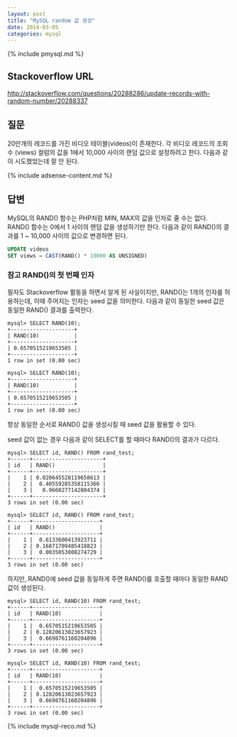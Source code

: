 ```yaml
---
layout: post
title: "MySQL random 값 생성"
date: 2014-03-05 
categories: mysql
---
```


{% include pmysql.md %}

## Stackoverflow URL

http://stackoverflow.com/questions/20288286/update-records-with-random-number/20288337

## 질문

20만개의 레코드를 가진 비디오 테이블(videos)이 존재한다. 각 비디오 레코드의 조회수 (views) 컬럼의 값을 1에서 10,000 사이의 랜덤 값으로 설정하려고 한다. 다음과 같이 시도했었는데 잘 안 된다.

{% include adsense-content.md %}

## 답변

MySQL의 RAND() 함수는 PHP처럼 MIN, MAX의 값을 인자로 줄 수는 없다. RAND() 함수는 0에서 1 사이의 랜덤 값을 생성하기만 한다. 다음과 같이 RAND()의 결과를 1 ~ 10,000 사이의 값으로 변경하면 된다.

```sql
UPDATE videos
SET views = CAST(RAND() * 10000 AS UNSIGNED)
```

### 참고 RAND()의 첫 번째 인자

필자도 Stackoverflow 활동을 하면서 알게 된 사실이지만, RAND()는 1개의 인자를 허용하는데, 이때 주어지는 인자는 seed 값을 의미한다. 다음과 같이 동일한 seed 값은 동일한 RAND() 결과를 출력한다.

    mysql> SELECT RAND(10);
    +--------------------+
    | RAND(10)           |
    +--------------------+
    | 0.6570515219653505 |
    +--------------------+
    1 row in set (0.00 sec)
     
    mysql> SELECT RAND(10);
    +--------------------+
    | RAND(10)           |
    +--------------------+
    | 0.6570515219653505 |
    +--------------------+
    1 row in set (0.00 sec)

항상 동일한 순서로 RAND() 값을 생성시킬 때 seed 값을 활용할 수 있다.

seed 값이 없는 경우 다음과 같이 SELECT를 할 때마다 RAND()의 결과가 다르다.

    mysql> SELECT id, RAND() FROM rand_test;
    +------+----------------------+
    | id   | RAND()               |
    +------+----------------------+
    |    1 | 0.020645528119658613 |
    |    2 |  0.40559285358115366 |
    |    3 |   0.9660277142804374 |
    +------+----------------------+
    3 rows in set (0.00 sec)
     
    mysql> SELECT id, RAND() FROM rand_test;
    +------+---------------------+
    | id   | RAND()              |
    +------+---------------------+
    |    1 |  0.6133600413923711 |
    |    2 | 0.16871709485418823 |
    |    3 |  0.0035053808274729 |
    +------+---------------------+
    3 rows in set (0.00 sec)

하지만, RAND()에 seed 값을 동일하게 주면 RAND()를 호출할 때마다 동일한 RAND 값이 생성된다.

    mysql> SELECT id, RAND(10) FROM rand_test;
    +------+---------------------+
    | id   | RAND(10)            |
    +------+---------------------+
    |    1 |  0.6570515219653505 |
    |    2 | 0.12820613023657923 |
    |    3 |  0.6698761160204896 |
    +------+---------------------+
    3 rows in set (0.00 sec)
     
    mysql> SELECT id, RAND(10) FROM rand_test;
    +------+---------------------+
    | id   | RAND(10)            |
    +------+---------------------+
    |    1 |  0.6570515219653505 |
    |    2 | 0.12820613023657923 |
    |    3 |  0.6698761160204896 |
    +------+---------------------+
    3 rows in set (0.00 sec)


{% include mysql-reco.md %}
